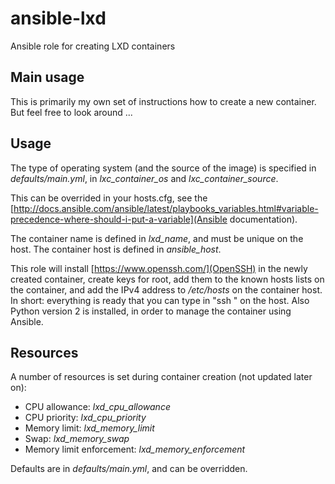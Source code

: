 # ansible-lxd

Ansible role for creating LXD containers

## Main usage

This is primarily my own set of instructions how to create a new container. But feel free to look around ...

## Usage

The type of operating system (and the source of the image) is specified in _defaults/main.yml_, in _lxc_container_os_ and _lxc_container_source_.

This can be overrided in your hosts.cfg, see the [http://docs.ansible.com/ansible/latest/playbooks_variables.html#variable-precedence-where-should-i-put-a-variable](Ansible documentation).

The container name is defined in _lxd_name_, and must be unique on the host. The container host is defined in _ansible_host_.

This role will install [https://www.openssh.com/](OpenSSH) in the newly created container, create keys for root, add them to the known hosts lists on the container, and add the IPv4 address to _/etc/hosts_ on the container host. In short: everything is ready that you can type in "ssh <container>" on the host. Also Python version 2 is installed, in order to manage the container using Ansible.

## Resources

A number of resources is set during container creation (not updated later on):

* CPU allowance: _lxd_cpu_allowance_
* CPU priority: _lxd_cpu_priority_
* Memory limit: _lxd_memory_limit_
* Swap: _lxd_memory_swap_
* Memory limit enforcement: _lxd_memory_enforcement_

Defaults are in _defaults/main.yml_, and can be overridden.

